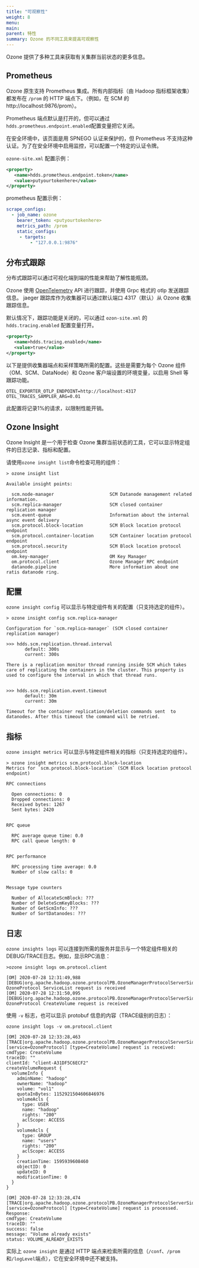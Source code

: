 ```yaml
---
title: "可观察性"
weight: 8
menu:
main:
parent: 特性
summary: Ozone 的不同工具来提高可观察性
---
```

<!---
  Licensed to the Apache Software Foundation (ASF) under one or more
  contributor license agreements.  See the NOTICE file distributed with
  this work for additional information regarding copyright ownership.
  The ASF licenses this file to You under the Apache License, Version 2.0
  (the "License"); you may not use this file except in compliance with
  the License.  You may obtain a copy of the License at

      http://www.apache.org/licenses/LICENSE-2.0

  Unless required by applicable law or agreed to in writing, software
  distributed under the License is distributed on an "AS IS" BASIS,
  WITHOUT WARRANTIES OR CONDITIONS OF ANY KIND, either express or implied.
  See the License for the specific language governing permissions and
  limitations under the License.
-->

Ozone 提供了多种工具来获取有关集群当前状态的更多信息。

## Prometheus
Ozone 原生支持 Prometheus 集成。所有内部指标（由 Hadoop 指标框架收集）都发布在 `/prom` 的 HTTP 端点下。（例如，在 SCM 的 http://localhost:9876/prom）。

Prometheus 端点默认是打开的，但可以通过`hdds.prometheus.endpoint.enabled`配置变量把它关闭。

在安全环境中，该页面是用 SPNEGO 认证来保护的，但 Prometheus 不支持这种认证。为了在安全环境中启用监控，可以配置一个特定的认证令牌。

`ozone-site.xml` 配置示例：

```XML
<property>
   <name>hdds.prometheus.endpoint.token</name>
   <value>putyourtokenhere</value>
</property>
```

prometheus 配置示例：
```YAML
scrape_configs:
  - job_name: ozone
    bearer_token: <putyourtokenhere>
    metrics_path: /prom
    static_configs:
     - targets:
         - "127.0.0.1:9876" 
```

## 分布式跟踪
分布式跟踪可以通过可视化端到端的性能来帮助了解性能瓶颈。

Ozone 使用 [OpenTelemetry](https://opentelemetry.io/) API 进行跟踪，并使用 Grpc 格式的 otlp 发送跟踪信息。
jaeger 跟踪库作为收集器可以通过默认端口 4317（默认）从 Ozone 收集跟踪信息。

默认情况下，跟踪功能是关闭的，可以通过 `ozon-site.xml` 的 `hdds.tracing.enabled` 配置变量打开。

```XML
<property>
   <name>hdds.tracing.enabled</name>
   <value>true</value>
</property>
```

以下是提供收集器端点和采样策略所需的配置。这些是需要为每个 Ozone 组件（OM、SCM、DataNode）和 Ozone 客户端设置的环境变量，以启用 Shell 等跟踪功能。

```
OTEL_EXPORTER_OTLP_ENDPOINT=http://localhost:4317
OTEL_TRACES_SAMPLER_ARG=0.01
```

此配置将记录1%的请求，以限制性能开销。

## Ozone Insight
Ozone Insight 是一个用于检查 Ozone 集群当前状态的工具，它可以显示特定组件的日志记录、指标和配置。

请使用`ozone insight list`命令检查可用的组件：

```shell
> ozone insight list

Available insight points:

  scm.node-manager                     SCM Datanode management related information.
  scm.replica-manager                  SCM closed container replication manager
  scm.event-queue                      Information about the internal async event delivery
  scm.protocol.block-location          SCM Block location protocol endpoint
  scm.protocol.container-location      SCM Container location protocol endpoint
  scm.protocol.security                SCM Block location protocol endpoint
  om.key-manager                       OM Key Manager
  om.protocol.client                   Ozone Manager RPC endpoint
  datanode.pipeline                    More information about one ratis datanode ring.
```  

## 配置

`ozone insight config` 可以显示与特定组件有关的配置（只支持选定的组件）。

```shell
> ozone insight config scm.replica-manager

Configuration for `scm.replica-manager` (SCM closed container replication manager)

>>> hdds.scm.replication.thread.interval
       default: 300s
       current: 300s

There is a replication monitor thread running inside SCM which takes care of replicating the containers in the cluster. This property is used to configure the interval in which that thread runs.


>>> hdds.scm.replication.event.timeout
       default: 30m
       current: 30m

Timeout for the container replication/deletion commands sent  to datanodes. After this timeout the command will be retried.

```

## 指标
`ozone insight metrics` 可以显示与特定组件相关的指标（只支持选定的组件）。
```shell
> ozone insight metrics scm.protocol.block-location
Metrics for `scm.protocol.block-location` (SCM Block location protocol endpoint)

RPC connections

  Open connections: 0
  Dropped connections: 0
  Received bytes: 1267
  Sent bytes: 2420


RPC queue

  RPC average queue time: 0.0
  RPC call queue length: 0


RPC performance

  RPC processing time average: 0.0
  Number of slow calls: 0


Message type counters

  Number of AllocateScmBlock: ???
  Number of DeleteScmKeyBlocks: ???
  Number of GetScmInfo: ???
  Number of SortDatanodes: ???
```

## 日志

`ozone insights logs` 可以连接到所需的服务并显示与一个特定组件相关的DEBUG/TRACE日志。例如，显示RPC消息：

```shell
>ozone insight logs om.protocol.client

[OM] 2020-07-28 12:31:49,988 [DEBUG|org.apache.hadoop.ozone.protocolPB.OzoneManagerProtocolServerSideTranslatorPB|OzoneProtocolMessageDispatcher] OzoneProtocol ServiceList request is received
[OM] 2020-07-28 12:31:50,095 [DEBUG|org.apache.hadoop.ozone.protocolPB.OzoneManagerProtocolServerSideTranslatorPB|OzoneProtocolMessageDispatcher] OzoneProtocol CreateVolume request is received
```

使用 `-v` 标志，也可以显示 protobuf 信息的内容（TRACE级别的日志）：

```shell
ozone insight logs -v om.protocol.client

[OM] 2020-07-28 12:33:28,463 [TRACE|org.apache.hadoop.ozone.protocolPB.OzoneManagerProtocolServerSideTranslatorPB|OzoneProtocolMessageDispatcher] [service=OzoneProtocol] [type=CreateVolume] request is received:
cmdType: CreateVolume
traceID: ""
clientId: "client-A31DF5C6ECF2"
createVolumeRequest {
  volumeInfo {
    adminName: "hadoop"
    ownerName: "hadoop"
    volume: "vol1"
    quotaInBytes: 1152921504606846976
    volumeAcls {
      type: USER
      name: "hadoop"
      rights: "200"
      aclScope: ACCESS
    }
    volumeAcls {
      type: GROUP
      name: "users"
      rights: "200"
      aclScope: ACCESS
    }
    creationTime: 1595939608460
    objectID: 0
    updateID: 0
    modificationTime: 0
  }
}

[OM] 2020-07-28 12:33:28,474 [TRACE|org.apache.hadoop.ozone.protocolPB.OzoneManagerProtocolServerSideTranslatorPB|OzoneProtocolMessageDispatcher] [service=OzoneProtocol] [type=CreateVolume] request is processed. Response:
cmdType: CreateVolume
traceID: ""
success: false
message: "Volume already exists"
status: VOLUME_ALREADY_EXISTS
```

<div class="alert alert-warning" role="alert">

实际上 `ozone insight` 是通过 HTTP 端点来检索所需的信息（`/conf`、`/prom`和`/logLevel`端点），它在安全环境中还不被支持。

</div>

